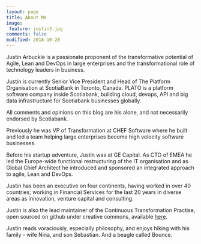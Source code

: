 ```yaml
---
layout: page
title: About Me
image: 
 feature: justin3.jpg
comments: false
modified: 2018-10-28
---
```


Justin Arbuckle is a passionate proponent of the transformative potential of Agile, Lean and DevOps in large enterprises and the transformational role of technology leaders in business.

Justin is currently Senior Vice President and Head of The Platform Organisation at ScotiaBank in Toronto, Canada. PLATO is a platform software company inside Scotiabank, building cloud, devops, API and big data infrastructure for Scotiabank businesses globally. 

All comments and opinions on this blog are his alone, and not necessarily endorsed by Scotiabank.

Previously he was VP of Transformation at CHEF Software where he built and led a team helping large enterprises become high velocity software businesses.

Before his startup adventure, Justin was at GE Capital. As CTO of EMEA he led the Europe-wide functional restructuring of the IT organisation and as Global Chief Architect he introduced and sponsored an integrated approach to agile, Lean and DevOps.

Justin has been an executive on four continents, having worked in over 40 countries; working in Financial Services for the last 20 years in diverse areas as innovation, venture capital and consulting.

Justin is also the lead maintainer of the Continuous Transformation Practise, open sourced on github under creative commons, available [here](https://github.com/dromologue/ContinuousTransformation).

Justin reads voraciously, especially philosophy, and enjoys hiking with his family - wife Nina, and son Sebastian. And a beagle called Bounce.